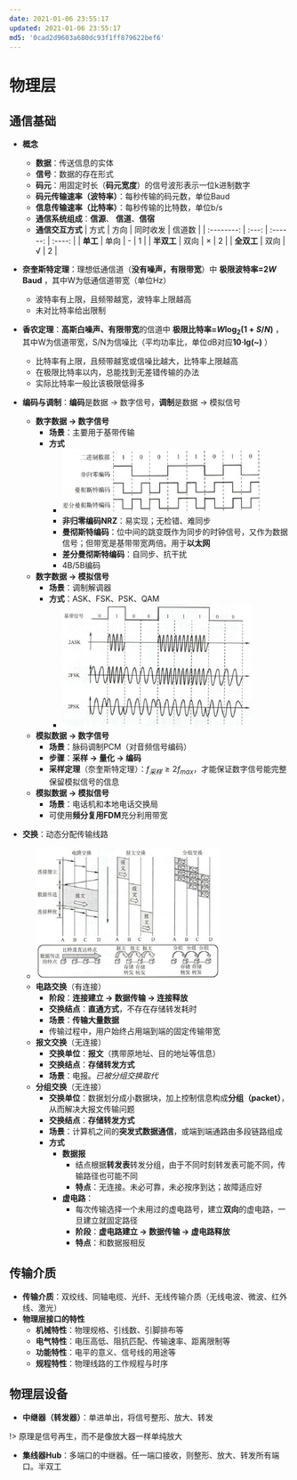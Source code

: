 ```yaml
---
date: 2021-01-06 23:55:17
updated: 2021-01-06 23:55:17
md5: '0cad2d9603a680dc93f1ff879622bef6'
---
```


# 物理层

## 通信基础

- **概念**
    - **数据**：传送信息的实体
    - **信号**：数据的存在形式
    - **码元**：用固定时长（**码元宽度**）的信号波形表示一位k进制数字
    - **码元传输速率（波特率）**：每秒传输的码元数，单位Baud
    - **信息传输速率（比特率）**：每秒传输的比特数，单位b/s
    - **通信系统组成**：**信源**、 **信道**、**信宿**
    - **通信交互方式**
        |    方式    | 方向  | 同时收发 | 信道数 |
        | :--------: | :---: | :------: | :----: |
        |  **单工**  | 单向  |    -     |   1    |
        | **半双工** | 双向  |    ×     |   2    |
        | **全双工** | 双向  |    √     |   2    |

- **奈奎斯特定理**：理想低通信道（**没有噪声，有限带宽**）中 **极限波特率=$2W \text{ Baud}$** ，其中W为低通信道带宽（单位Hz）
    - 波特率有上限，且频带越宽，波特率上限越高
    - 未对比特率给出限制
- **香农定理**：**高斯白噪声、有限带宽**的信道中 **极限比特率=$W\log_{2}(1+S/N)$** ，其中W为信道带宽，S/N为信噪比（平均功率比，单位dB对应**10·lg(~)** ）
    - 比特率有上限，且频带越宽或信噪比越大，比特率上限越高
    - 在极限比特率以内，总能找到无差错传输的办法
    - 实际比特率一般比该极限低得多
- **编码与调制**：**编码**是数据 → 数字信号，**调制**是数据 → 模拟信号
    - **数字数据 → 数字信号**
        - **场景**：主要用于基带传输
        - **方式**
            - ![数字数据编码](pics/52.png)
            - **非归零编码NRZ**：易实现；无检错、难同步
            - **曼彻斯特编码**：位中间的跳变既作为同步的时钟信号，又作为数据信号；但带宽是基带带宽两倍。用于**以太网**
            - **差分曼彻斯特编码**：自同步、抗干扰
            - 4B/5B编码
    - **数字数据 → 模拟信号**
        - **场景**：调制解调器
        - **方式**：ASK、FSK、PSK、QAM
            - ![数字数据调制](pics/53.png)
    - **模拟数据 → 数字信号**
        - **场景**：脉码调制PCM（对音频信号编码）
        - **步骤**：**采样 → 量化 → 编码**
        - **采样定理**（奈奎斯特定理）：$f_{采样}\geq 2f_{max}$，才能保证数字信号能完整保留模拟信号的信息
    - **模拟数据 → 模拟信号**
        - **场景**：电话机和本地电话交换局
        - 可使用**频分复用FDM**充分利用带宽
- **交换**：动态分配传输线路
    - ![交换方式](pics/54.png)
    - **电路交换**（有连接）
        - **阶段**：**连接建立 → 数据传输 → 连接释放**
        - **交换结点**：**直通方式**，不存在存储转发耗时
        - **场景**：**传输大量数据**
        - 传输过程中，用户始终占用端到端的固定传输带宽
    - **报文交换**（无连接）
        - **交换单位**：**报文**（携带原地址、目的地址等信息）
        - **交换结点**：**存储转发方式**
        - **场景**：电报。*已被分组交换取代*
    - **分组交换**（无连接）
        - **交换单位**：数据划分成小数据块，加上控制信息构成**分组（packet）**，从而解决大报文传输问题
        - **交换结点**：**存储转发方式**
        - **场景**：计算机之间的**突发式数据通信**，或端到端通路由多段链路组成
        - **方式**
            - **数据报**
                - 结点根据**转发表**转发分组，由于不同时刻转发表可能不同，传输路径也可能不同
                - **特点**：无连接。未必可靠，未必按序到达；故障适应好
            - **虚电路**：
                - 每次传输选择一个未用过的虚电路号，建立**双向**的虚电路，一旦建立就固定路径
                - **阶段**：**虚电路建立 → 数据传输 → 虚电路释放**
                - **特点**：和数据报相反

## 传输介质

- **传输介质**：双绞线、同轴电缆、光纤、无线传输介质（无线电波、微波、红外线、激光）
- **物理层接口的特性**
    - **机械特性**：物理规格、引线数、引脚排布等
    - **电气特性**：电压高低、阻抗匹配、传输速率、距离限制等
    - **功能特性**：电平的意义、信号线的用途等
    - **规程特性**：物理线路的工作规程与时序

## 物理层设备

- **中继器（转发器）**：单进单出，将信号整形、放大、转发

!> 原理是信号再生，而不是像放大器一样单纯放大

- **集线器Hub**：多端口的中继器。任一端口接收，则整形、放大、转发所有端口。半双工
